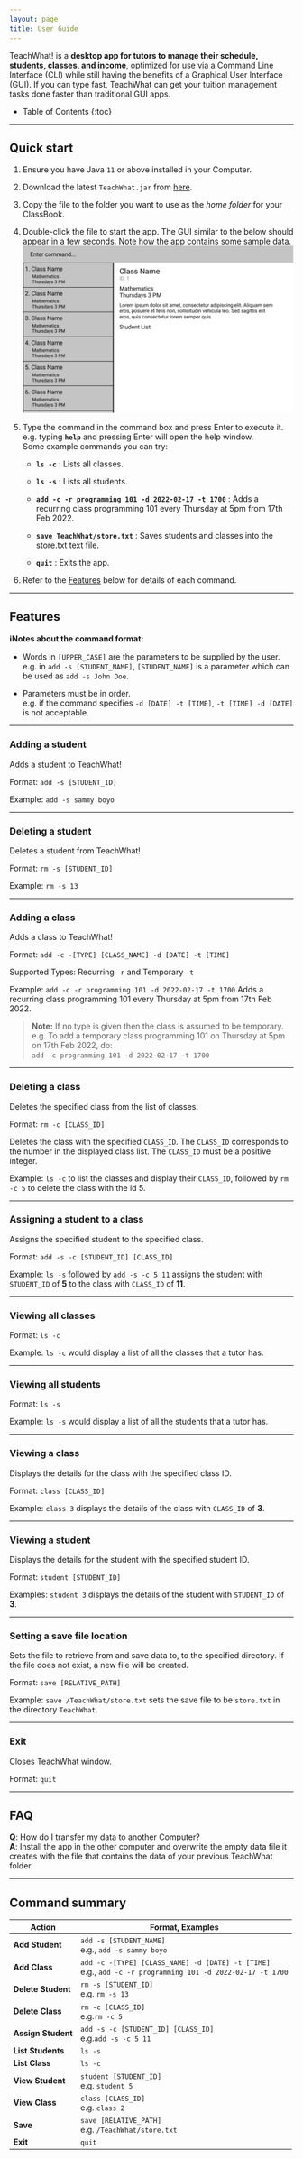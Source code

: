 ```yaml
---
layout: page
title: User Guide
---
```


TeachWhat! is a **desktop app for tutors to manage their schedule, students, classes, and 
income**, optimized for use via a Command Line Interface (CLI) while still having the 
benefits of a Graphical User Interface (GUI). 
If you can type fast, TeachWhat can get your tuition management tasks done faster than 
traditional GUI apps.

* Table of Contents
{:toc}

--------------------------------------------------------------------------------------------------------------------

## Quick start

1. Ensure you have Java `11` or above installed in your Computer.

2. Download the latest `TeachWhat.jar` from [here](https://github.com/AY2122S2-CS2103T-W11-3/tp/releases).

3. Copy the file to the folder you want to use as the _home folder_ for your ClassBook.

4. Double-click the file to start the app. The GUI similar to the below should appear in a few seconds. 
Note how the app contains some sample data.<br> ![Ui](images/Ui.png)

5. Type the command in the command box and press Enter to execute it. e.g. typing **`help`** and pressing Enter will open the help window.<br>
   Some example commands you can try:

   * **`ls -c`** : Lists all classes.

   * **`ls -s`** : Lists all students.

   * **`add -c -r programming 101 -d 2022-02-17 -t 1700`** : 
   Adds a recurring class programming 101 every Thursday at 5pm from 17th Feb 2022.

   * **`save TeachWhat/store.txt`** : Saves students and classes into the store.txt text file.

   * **`quit`** : Exits the app.

6. Refer to the [Features](#features) below for details of each command.

--------------------------------------------------------------------------------------------------------------------

## Features

<div markdown="block" class="alert alert-info">

**:information_source:Notes about the command format:**

* Words in `[UPPER_CASE]` are the parameters to be supplied by the user.<br>
  e.g. in `add -s [STUDENT_NAME]`, `[STUDENT_NAME]` is a parameter which can be used as `add -s John Doe`.

* Parameters must be in order.<br>
  e.g. if the command specifies `-d [DATE] -t [TIME]`, `-t [TIME] -d [DATE]` is not acceptable.

</div>

---

### Adding a student

Adds a student to TeachWhat!

Format: `add -s [STUDENT_ID]`

Example: `add -s sammy boyo`

---

### Deleting a student

Deletes a student from TeachWhat!

Format: `rm -s [STUDENT_ID]`

Example: `rm -s 13`

---

### Adding a class

Adds a class to TeachWhat!

Format: `add -c -[TYPE] [CLASS_NAME] -d [DATE] -t [TIME]`

Supported Types: Recurring `-r` and Temporary `-t`

Example: `add -c -r programming 101 -d 2022-02-17 -t 1700`
Adds a recurring class programming 101 every Thursday at 5pm from 17th Feb 2022.

>**Note:** If no type is given then the class is assumed to be temporary.
> <br> e.g. To add a temporary class programming 101 on Thursday at 5pm on 17th Feb 2022,
> do: <br> `add -c programming 101 -d 2022-02-17 -t 1700`

---

### Deleting a class

Deletes the specified class from the list of classes.

Format:  `rm -c [CLASS_ID]`

Deletes the class with the specified `CLASS_ID`.
The `CLASS_ID` corresponds to the number in the displayed class list.
The `CLASS_ID` must be a positive integer.

Example:
`ls -c` to list the classes and display their `CLASS_ID`, 
followed by `rm -c 5` to delete the class with the id 5.

---

### Assigning a student to a class

Assigns the specified student to the specified class.

Format: `add -s -c [STUDENT_ID] [CLASS_ID]`

Example: `ls -s` followed by `add -s -c 5 11` assigns the student with `STUDENT_ID` of **5**
to the class with `CLASS_ID` of **11**.

---

### Viewing all classes

Format: `ls -c`

Example: `ls -c` would display a list of all the classes that a tutor has.

---

### Viewing all students

Format: `ls -s`

Example: `ls -s` would display a list of all the students that a tutor has.

---

### Viewing a class
Displays the details for the class with the specified class ID.

Format: `class [CLASS_ID]`

Example: `class 3` displays the details of the class with `CLASS_ID` of **3**.

---

### Viewing a student

Displays the details for the student with the specified student ID.

Format: `student [STUDENT_ID]`

Examples: `student 3` displays the details of the student with `STUDENT_ID` of **3**.

___

### Setting a save file location
Sets the file to retrieve from and save data to, to the specified directory. 
If the file does not exist, a new file will be created.

Format: `save [RELATIVE_PATH]`

Example: `save /TeachWhat/store.txt` sets the save file to be 
`store.txt` in the directory `TeachWhat`.

---

### Exit

Closes TeachWhat window.
  
Format: `quit`

--------------------------------------------------------------------------------------------------------------------

## FAQ

**Q**: How do I transfer my data to another Computer?<br>
**A**: Install the app in the other computer and overwrite the empty data file it creates with the file that contains
the data of your previous TeachWhat folder.

--------------------------------------------------------------------------------------------------------------------

## Command summary

| Action             | Format, Examples                                                                                               |
|--------------------|----------------------------------------------------------------------------------------------------------------|
| **Add Student**    | `add -s [STUDENT_NAME]` <br> e.g., `add -s sammy boyo`                                                         |
| **Add Class**      | `add -c -[TYPE] [CLASS_NAME] -d [DATE] -t [TIME]` <br> e.g., `add -c -r programming 101 -d 2022-02-17 -t 1700` |
| **Delete Student** | `rm -s [STUDENT_ID]`<br> e.g. `rm -s 13`                                                                       |
| **Delete Class**   | `rm -c [CLASS_ID]`<br> e.g.`rm -c 5`                                                                           |
| **Assign Student** | `add -s -c [STUDENT_ID] [CLASS_ID]`<br> e.g.`add -s -c 5 11`                                                   |
| **List Students**  | `ls -s`                                                                                                        |
| **List Class**     | `ls -c`                                                                                                        |
| **View Student**   | `student [STUDENT_ID]` <br> e.g. `student 5`                                                                   |
| **View Class**     | `class [CLASS_ID]`<br> e.g. `class 2`                                                                          |
| **Save**           | `save [RELATIVE_PATH]` <br> e.g. `/TeachWhat/store.txt`                                                        |
| **Exit**           | `quit`                                                                                                         |
